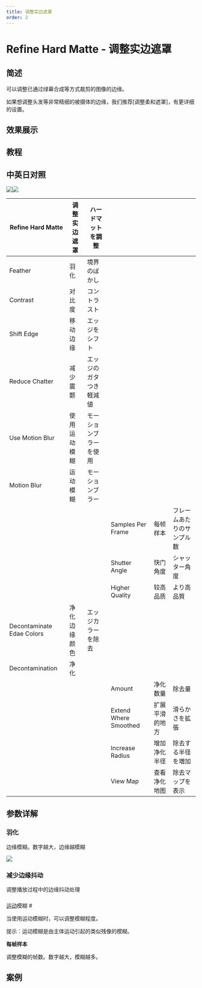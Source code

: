 ```yaml
---
title: 调整实边遮罩
order: 2
---
```


# Refine Hard Matte - 调整实边遮罩

## 简述

可以调整已通过绿幕合成等方式裁剪的图像的边缘。

如果想调整头发等非常精细的被摄体的边缘，我们推荐[调整柔和遮罩]，有更详细的设置。

## 效果展示

## 教程

## 中英日对照

![](https://mir.yuelili.com/user/AE/effects/AE-Effects-Matte-Refine_Hard_Matte.png)![](https://mir.yuelili.com/user/AE/effects/AE-Effects-Matte-Refine_Hard_Matte_cn.png)

| Refine Hard Matte         | 调整实边遮罩 | ハードマットを調整     |                       |                |                            |
| ------------------------- | ------------ | ---------------------- | --------------------- | -------------- | -------------------------- |
| Feather                   | 羽化         | 境界のぼかし           |                       |                |                            |
| Contrast                  | 对比度       | コントラスト           |                       |                |                            |
| Shift Edge                | 移动边缘     | エッジをシフト         |                       |                |                            |
| Reduce Chatter            | 减少震颤     | エッジのガタつき軽減値 |                       |                |                            |
| Use Motion Blur           | 使用运动模糊 | モーションブラーを使用 |                       |                |                            |
| Motion Blur               | 运动模糊     | モーションブラー       |                       |                |                            |
|                           |              |                        | Samples Per Frame     | 每帧样本       | フレームあたりのサンプル数 |
|                           |              |                        | Shutter Angle         | 快门角度       | シャッター角度             |
|                           |              |                        | Higher Quality        | 较高品质       | より高品質                 |
| Decontaminate Edae Colors | 净化边缘颜色 | エッジカラーを除去     |                       |                |                            |
| Decontamination           | 净化         |                        |                       |                |                            |
|                           |              |                        | Amount                | 净化数量       | 除去量                     |
|                           |              |                        | Extend Where Smoothed | 扩展平滑的地方 | 滑らかさを拡張             |
|                           |              |                        | Increase Radius       | 增加净化半径   | 除去する半径を増加         |
|                           |              |                        | View Map              | 查看净化地图   | 除去マップを表示           |

## 参数详解

### 羽化

边缘模糊。数字越大，边缘越模糊

![](https://cdn.yuelili.com/20211225221250.png)

### 减少边缘抖动

调整播放过程中的边缘抖动处理

###

[运动](https://vook.vc/terms/%E3%83%A2%E3%83%BC%E3%82%B7%E3%83%A7%E3%83%B3)模糊 #

当使用运动模糊时，可以调整模糊程度。

提示：运动模糊是由主体运动引起的类似残像的模糊。

**每帧样本**

调整模糊的帧数。数字越大，模糊越多。

## 案例
